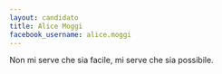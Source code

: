 ```yaml
---
layout: candidato
title: Alice Moggi
facebook_username: alice.moggi
---
```

Non mi serve che sia facile, mi serve che sia possibile.